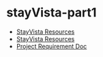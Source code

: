 # stayVista-part1

- [StayVista Resources]([https://github.com/shakilahmedatik/stay-vista-resources](https://github.com/shakilahmedatik/stayVista-starter-template))
- [StayVista Resources](https://github.com/shakilahmedatik/stay-vista-resources)
- [Project Requirement Doc](https://docs.google.com/document/d/1jjOq06IFv8vlyB9DdDJ_l4FY7zxp3HMm_W9Su6znsyg/edit?usp=sharing)
